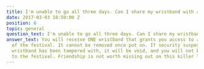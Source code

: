 ```yaml
---
title: I'm unable to go all three days. Can I share my wristband with a friend?
date: 2017-03-03 18:50:00 Z
position: 6
topic: general
question_text: I'm unable to go all three days. Can I share my wristband with a friend?
answer_text: You will receive ONE wristband that grants you access to all three days
  of the festival. It cannot be removed once put on. If security suspects that your
  wristband has been tampered with, it will be void, and you will not be given access
  to the festival. Friendship is not worth missing out on this killer lineup.
---
```



